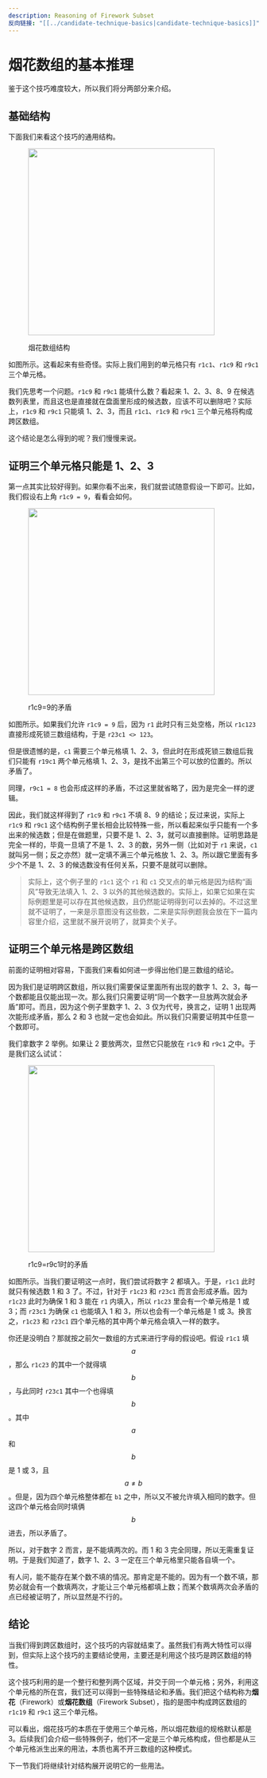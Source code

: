 ```yaml
---
description: Reasoning of Firework Subset
反向链接: "[[../candidate-technique-basics|candidate-technique-basics]]"
---
```


# 烟花数组的基本推理

鉴于这个技巧难度较大，所以我们将分两部分来介绍。

## 基础结构 <a href="#pattern" id="pattern"></a>

下面我们来看这个技巧的通用结构。

<figure><img src="../../.gitbook/assets/images_0250.png" alt="" width="375"><figcaption><p>烟花数组结构</p></figcaption></figure>

如图所示。这看起来有些奇怪。实际上我们用到的单元格只有 `r1c1`、`r1c9` 和 `r9c1` 三个单元格。

我们先思考一个问题。`r1c9` 和 `r9c1` 能填什么数？看起来 1、2、3、8、9 在候选数列表里，而且这也是直接就在盘面里形成的候选数，应该不可以删除吧？实际上，`r1c9` 和 `r9c1` 只能填 1、2、3，而且 `r1c1`、`r1c9` 和 `r9c1` 三个单元格将构成跨区数组。

这个结论是怎么得到的呢？我们慢慢来说。

## 证明三个单元格只能是 1、2、3 <a href="#prove-of-valid-digits" id="prove-of-valid-digits"></a>

第一点其实比较好得到。如果你看不出来，我们就尝试随意假设一下即可。比如，我们假设右上角 `r1c9 = 9`，看看会如何。

<figure><img src="../../.gitbook/assets/images_0251.png" alt="" width="375"><figcaption><p>r1c9=9的矛盾</p></figcaption></figure>

如图所示。如果我们允许 `r1c9 = 9` 后，因为 `r1` 此时只有三处空格，所以 `r1c123` 直接形成死锁三数组结构，于是 `r23c1 <> 123`。

但是很遗憾的是，`c1` 需要三个单元格填 1、2、3，但此时在形成死锁三数组后我们只能有 `r19c1` 两个单元格填 1、2、3，是找不出第三个可以放的位置的。所以矛盾了。

同理，`r9c1 = 8` 也会形成这样的矛盾，不过这里就省略了，因为是完全一样的逻辑。

因此，我们就这样得到了 `r1c9` 和 `r9c1` 不填 8、9 的结论；反过来说，实际上 `r1c9` 和 `r9c1`  这个结构例子里长相会比较特殊一些，所以看起来似乎只能有一个多出来的候选数；但是在做题里，只要不是 1、2、3，就可以直接删除。证明思路是完全一样的，毕竟一旦填了不是 1、2、3 的数，另外一侧（比如对于 `r1` 来说，`c1` 就叫另一侧；反之亦然）就一定填不满三个单元格放 1、2、3。所以跟它里面有多少个不是 1、2、3 的候选数没有任何关系，只要不是就可以删除。

> 实际上，这个例子里的 `r1c1` 这个 `r1` 和 `c1` 交叉点的单元格是因为结构“画风”导致无法填入 1、2、3 以外的其他候选数的。实际上，如果它如果在实际例题里是可以存在其他候选数，且仍然能证明得到可以去掉的。不过这里就不证明了，一来是示意图没有这些数，二来是实际例题我会放在下一篇内容里介绍，这里就不展开说明了，就算卖个关子。

## 证明三个单元格是跨区数组 <a href="#prove-of-distributed-disjoint-subset" id="prove-of-distributed-disjoint-subset"></a>

前面的证明相对容易，下面我们来看如何进一步得出他们是三数组的结论。

因为我们是证明跨区数组，所以我们需要保证里面所有出现的数字 1、2、3，每一个数都能且仅能出现一次。那么我们只需要证明“同一个数字一旦放两次就会矛盾”即可。而且，因为这个例子里数字 1、2、3 仅为代号，换言之，证明 1 出现两次能形成矛盾，那么 2 和 3 也就一定也会如此。所以我们只需要证明其中任意一个数即可。

我们拿数字 2 举例。如果让 2 要放两次，显然它只能放在 `r1c9` 和 `r9c1` 之中。于是我们这么试试：

<figure><img src="../../.gitbook/assets/images_0252.png" alt="" width="375"><figcaption><p>r1c9=r9c1时的矛盾</p></figcaption></figure>

如图所示。当我们要证明这一点时，我们尝试将数字 2 都填入。于是，`r1c1` 此时就只有候选数 1 和 3 了。不过，针对于 `r1c23` 和 `r23c1` 而言会形成矛盾。因为 `r1c23` 此时为确保 1 和 3 能在 `r1` 内填入，所以 `r1c23` 里会有一个单元格是 1 或 3；而 `r23c1` 为确保 `c1` 也能填入 1 和 3，所以也会有一个单元格是 1 或 3。换言之，`r1c23` 和 `r23c1` 四个单元格的其中两个单元格会填入一样的数字。

你还是没明白？那就按之前欠一数组的方式来进行字母的假设吧。假设 `r1c1` 填 $$a$$，那么 `r1c23` 的其中一个就得填 $$b$$，与此同时 `r23c1` 其中一个也得填 $$b$$。其中 $$a$$ 和 $$b$$ 是 1 或 3，且 $$a \ne b$$。但是，因为四个单元格整体都在 `b1` 之中，所以又不被允许填入相同的数字。但这四个单元格会同时填俩 $$b$$ 进去，所以矛盾了。

所以，对于数字 2 而言，是不能填两次的。而 1 和 3 完全同理，所以无需重复证明。于是我们知道了，数字 1、2、3 一定在三个单元格里只能各自填一个。

有人问，能不能存在某个数不填的情况。那肯定是不能的。因为有一个数不填，那势必就会有一个数填两次，才能让三个单元格都填上数；而某个数填两次会矛盾的点已经被证明了，所以显然是不行的。

## 结论 <a href="#conclusion" id="conclusion"></a>

当我们得到跨区数组时，这个技巧的内容就结束了。虽然我们有两大特性可以得到，但实际上这个技巧的主要结论使用，主要还是利用这个技巧是跨区数组的特性。

这个技巧利用的是一个整行和整列两个区域，并交于同一个单元格；另外，利用这个单元格的所在宫，我们还可以得到一些特殊结论和矛盾。我们把这个结构称为**烟花**（Firework）或**烟花数组**（Firework Subset），指的是图中构成跨区数组的 `r1c19` 和 `r9c1` 这三个单元格。

可以看出，烟花技巧的本质在于使用三个单元格，所以烟花数组的规格默认都是 3。后续我们会介绍一些特殊例子，他们不一定是三个单元格构成，但也都是从三个单元格派生出来的用法，本质也离不开三数组的这种模式。

下一节我们将继续针对结构展开说明它的一些用法。
